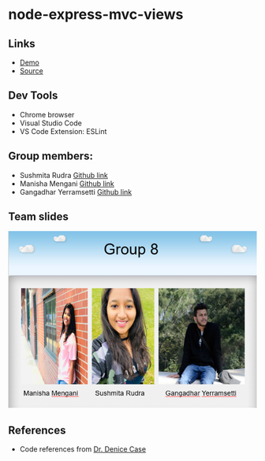# node-express-mvc-views


## Links

- [Demo](https://denisecase.github.io/node-express-mvc-views/)
- [Source](https://github.com/denisecase/node-express-mvc-views)

## Dev Tools

- Chrome browser
- Visual Studio Code
- VS Code Extension: ESLint

## Group members:
- Sushmita Rudra [Github link](https://github.com/Sushmita-Rudra)
- Manisha Mengani [Github link](https://github.com/Manisha-Mengani)
- Gangadhar Yerramsetti [Github link](https://github.com/gangadhary574)

## Team slides
![Team 8](Group.PNG) 


## References
- Code references from [Dr. Denice Case](https://github.com/denisecase/node-express-mvc-views)
